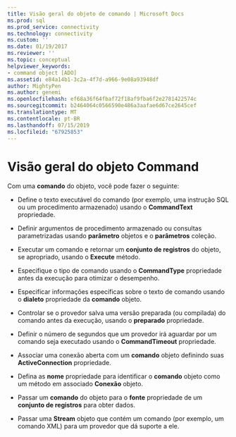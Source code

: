 ```yaml
---
title: Visão geral do objeto de comando | Microsoft Docs
ms.prod: sql
ms.prod_service: connectivity
ms.technology: connectivity
ms.custom: ''
ms.date: 01/19/2017
ms.reviewer: ''
ms.topic: conceptual
helpviewer_keywords:
- command object [ADO]
ms.assetid: e84a14b1-3c2a-4f7d-a966-9e08a93948df
author: MightyPen
ms.author: genemi
ms.openlocfilehash: ef68a36f64fbaf72f18af9fba6f2e2781422574c
ms.sourcegitcommit: b2464064c0566590e486a3aafae6d67ce2645cef
ms.translationtype: MT
ms.contentlocale: pt-BR
ms.lasthandoff: 07/15/2019
ms.locfileid: "67925853"
---
```

# <a name="command-object-overview"></a>Visão geral do objeto Command
Com uma **comando** do objeto, você pode fazer o seguinte:  
  
-   Define o texto executável do comando (por exemplo, uma instrução SQL ou um procedimento armazenado) usando o **CommandText** propriedade.  
  
-   Definir argumentos de procedimento armazenado ou consultas parametrizadas usando **parâmetro** objetos e o **parâmetros** coleção.  
  
-   Executar um comando e retornar um **conjunto de registros** do objeto, se apropriado, usando o **Execute** método.  
  
-   Especifique o tipo de comando usando o **CommandType** propriedade antes da execução para otimizar o desempenho.  
  
-   Especificar informações específicas sobre o texto de comando usando o **dialeto** propriedade da **comando** objeto.  
  
-   Controlar se o provedor salva uma versão preparada (ou compilada) do comando antes da execução, usando o **preparado** propriedade.  
  
-   Definir o número de segundos que um provedor irá aguardar por um comando seja executado usando o **CommandTimeout** propriedade.  
  
-   Associar uma conexão aberta com um **comando** objeto definindo suas **ActiveConnection** propriedade.  
  
-   Defina as **nome** propriedade para identificar o **comando** objeto como um método em associado **Conexão** objeto.  
  
-   Passar um **comando** do objeto para o **fonte** propriedade de um **conjunto de registros** para obter dados.  
  
-   Passar uma **Stream** objeto que contém um comando (por exemplo, um comando XML) para um provedor que dá suporte a ele.
